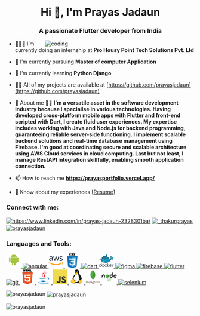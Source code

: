 <h1 align="center">Hi 👋, I'm Prayas Jadaun</h1>
<h3 align="center">A passionate Flutter developer from India</h3>
<img align="right" alt="coding" width="400" src="https://i.pinimg.com/originals/e8/f4/53/e8f453469a3ec97ecd354df465d73913.gif">

- 🧑🏻‍💻 I’m currently doing an internship at **Pro Housy Point Tech Solutions Pvt. Ltd**
  
- 🎒 I’m currently pursuing **Master of computer Application**

- 🌱 I’m currently learning **Python Django**

- 👨‍💻 All of my projects are available at [https://github.com/prayasjadaun](https://github.com/prayasjadaun)

- 💬 About me 👋🏻 **I'm a versatile asset in the software development industry because I specialise in various technologies. Having developed cross-platform mobile apps with Flutter and front-end scripted with Dart, I create fluid user experiences. My expertise includes working with Java and Node.js for backend programming, guaranteeing reliable server-side functioning. I implement scalable backend solutions and real-time database management using Firebase. I'm good at coordinating secure and scalable architecture using AWS Cloud services in cloud computing. Last but not least, I manage RestAPI integration skillfully, enabling smooth application connection.**

- 📫 How to reach me **https://prayasportfolio.vercel.app/**

- 📄 Know about my experiences [[Resume](https://drive.google.com/file/d/1kQWckgDQXkaU8zcfoqE-XeRWeocuo_AC/view?usp=drive_link)]

<h3 align="left">Connect with me:</h3>
<p align="left">
<a href="https://linkedin.com/in/https://www.linkedin.com/in/prayas-jadaun-2328301ba/" target="blank"><img align="center" src="https://raw.githubusercontent.com/rahuldkjain/github-profile-readme-generator/master/src/images/icons/Social/linked-in-alt.svg" alt="https://www.linkedin.com/in/prayas-jadaun-2328301ba/" height="30" width="40" /></a>
<a href="https://instagram.com/_thakurprayas" target="blank"><img align="center" src="https://raw.githubusercontent.com/rahuldkjain/github-profile-readme-generator/master/src/images/icons/Social/instagram.svg" alt="_thakurprayas" height="30" width="40" /></a>
<a href="https://www.leetcode.com/prayasjadaun" target="blank"><img align="center" src="https://raw.githubusercontent.com/rahuldkjain/github-profile-readme-generator/master/src/images/icons/Social/leet-code.svg" alt="prayasjadaun" height="30" width="40" /></a>
</p>

<h3 align="left">Languages and Tools:</h3>
<p align="left"> <a href="https://developer.android.com" target="_blank" rel="noreferrer"> <img src="https://raw.githubusercontent.com/devicons/devicon/master/icons/android/android-original-wordmark.svg" alt="android" width="40" height="40"/> </a> <a href="https://angular.io" target="_blank" rel="noreferrer"> <img src="https://angular.io/assets/images/logos/angular/angular.svg" alt="angular" width="40" height="40"/> </a> <a href="https://aws.amazon.com" target="_blank" rel="noreferrer"> <img src="https://raw.githubusercontent.com/devicons/devicon/master/icons/amazonwebservices/amazonwebservices-original-wordmark.svg" alt="aws" width="40" height="40"/> </a> <a href="https://www.w3schools.com/css/" target="_blank" rel="noreferrer"> <img src="https://raw.githubusercontent.com/devicons/devicon/master/icons/css3/css3-original-wordmark.svg" alt="css3" width="40" height="40"/> </a> <a href="https://dart.dev" target="_blank" rel="noreferrer"> <img src="https://www.vectorlogo.zone/logos/dartlang/dartlang-icon.svg" alt="dart" width="40" height="40"/> </a> <a href="https://www.docker.com/" target="_blank" rel="noreferrer"> <img src="https://raw.githubusercontent.com/devicons/devicon/master/icons/docker/docker-original-wordmark.svg" alt="docker" width="40" height="40"/> </a> <a href="https://www.figma.com/" target="_blank" rel="noreferrer"> <img src="https://www.vectorlogo.zone/logos/figma/figma-icon.svg" alt="figma" width="40" height="40"/> </a> <a href="https://firebase.google.com/" target="_blank" rel="noreferrer"> <img src="https://www.vectorlogo.zone/logos/firebase/firebase-icon.svg" alt="firebase" width="40" height="40"/> </a> <a href="https://flutter.dev" target="_blank" rel="noreferrer"> <img src="https://www.vectorlogo.zone/logos/flutterio/flutterio-icon.svg" alt="flutter" width="40" height="40"/> </a> <a href="https://git-scm.com/" target="_blank" rel="noreferrer"> <img src="https://www.vectorlogo.zone/logos/git-scm/git-scm-icon.svg" alt="git" width="40" height="40"/> </a> <a href="https://www.w3.org/html/" target="_blank" rel="noreferrer"> <img src="https://raw.githubusercontent.com/devicons/devicon/master/icons/html5/html5-original-wordmark.svg" alt="html5" width="40" height="40"/> </a> <a href="https://www.java.com" target="_blank" rel="noreferrer"> <img src="https://raw.githubusercontent.com/devicons/devicon/master/icons/java/java-original.svg" alt="java" width="40" height="40"/> </a> <a href="https://developer.mozilla.org/en-US/docs/Web/JavaScript" target="_blank" rel="noreferrer"> <img src="https://raw.githubusercontent.com/devicons/devicon/master/icons/javascript/javascript-original.svg" alt="javascript" width="40" height="40"/> </a> <a href="https://www.linux.org/" target="_blank" rel="noreferrer"> <img src="https://raw.githubusercontent.com/devicons/devicon/master/icons/linux/linux-original.svg" alt="linux" width="40" height="40"/> </a> <a href="https://www.mongodb.com/" target="_blank" rel="noreferrer"> <img src="https://raw.githubusercontent.com/devicons/devicon/master/icons/mongodb/mongodb-original-wordmark.svg" alt="mongodb" width="40" height="40"/> </a> <a href="https://nodejs.org" target="_blank" rel="noreferrer"> <img src="https://raw.githubusercontent.com/devicons/devicon/master/icons/nodejs/nodejs-original-wordmark.svg" alt="nodejs" width="40" height="40"/> </a> <a href="https://www.selenium.dev" target="_blank" rel="noreferrer"> <img src="https://raw.githubusercontent.com/detain/svg-logos/780f25886640cef088af994181646db2f6b1a3f8/svg/selenium-logo.svg" alt="selenium" width="40" height="40"/> </a> </p>

<p><img align="left" src="https://github-readme-stats.vercel.app/api/top-langs?username=prayasjadaun&show_icons=true&locale=en&layout=compact" alt="prayasjadaun" /></p>

<p>&nbsp;<img align="center" src="https://github-readme-stats.vercel.app/api?username=prayasjadaun&show_icons=true&locale=en" alt="prayasjadaun" /></p>

<p><img align="center" src="https://github-readme-streak-stats.herokuapp.com/?user=prayasjadaun&" alt="prayasjadaun" /></p>
